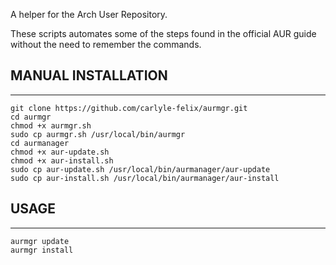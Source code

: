 A helper for the Arch User Repository.

These scripts automates some of the steps found in the official AUR guide without the need to remember the commands.


## MANUAL INSTALLATION
***
```
git clone https://github.com/carlyle-felix/aurmgr.git
cd aurmgr
chmod +x aurmgr.sh
sudo cp aurmgr.sh /usr/local/bin/aurmgr
cd aurmanager
chmod +x aur-update.sh
chmod +x aur-install.sh
sudo cp aur-update.sh /usr/local/bin/aurmanager/aur-update
sudo cp aur-install.sh /usr/local/bin/aurmanager/aur-install
```

## USAGE
***

```
aurmgr update
aurmgr install
```
